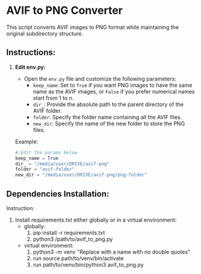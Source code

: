 # AVIF to PNG Converter

This script converts AVIF images to PNG format while maintaining the original subdirectory structure. 

## Instructions:

1. **Edit env.py:**
   - Open the `env.py` file and customize the following parameters:
     - `keep_name`: Set to `True` if you want PNG images to have the same name as the AVIF images, or `False` if you prefer numerical names start from 1 to n.
     - `dir_`: Provide the absolute path to the parent directory of the AVIF folder.
     - `folder`: Specify the folder name containing all the AVIF files.
     - `new_dir`: Specify the name of the new folder to store the PNG files.

   Example:
   ```python
   # Edit the params below
   keep_name = True
   dir_ = "/media/user/DRIVE/avif-png"
   folder = "avif-folder"
   new_dir = "/media/user/DRIVE/avif-png/png-folder"
   ```

## Dependencies Installation:
Instruction:
  1. Install requirements.txt either globally or in a virtual environment:
     - globally: 
        1. pip install -r requirements.txt
        2. python3 /path/to/avif_to_png.py
     - virtual environment: 
        1. python3 -m venv "Replace with a name with no double quotes"
        2. run source path/to/venv/bin/activate
        3. run path/to/venv/bin/python3 avif_to_png.py
